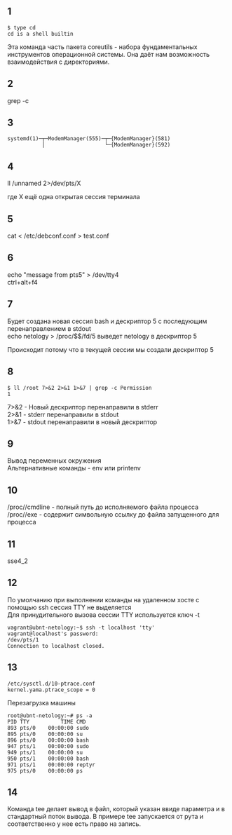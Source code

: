 ## 1
```
$ type cd
cd is a shell builtin
```
Эта команда часть пакета coreutils - набора фундаментальных инструментов операционной системы. Она даёт нам возможность взаимодействия с директориями. 

## 2

grep -c

## 3
```
systemd(1)─┬─ModemManager(555)─┬─{ModemManager}(581)
           │                   └─{ModemManager}(592)
```
## 4

ll /unnamed 2>/dev/pts/X 

где X ещё одна открытая сессия терминала

## 5

cat < /etc/debconf.conf > test.conf

## 6

echo "message from pts5" > /dev/tty4 \
ctrl+alt+f4

## 7

Будет создана новая сессия bash и дескриптор 5 с последующим перенаправлением в stdout \
echo netology > /proc/$$/fd/5 выведет netology в дескриптор 5

Происходит потому что в текущей сессии мы создали дескриптор 5 

## 8
```
$ ll /root 7>&2 2>&1 1>&7 | grep -c Permission
1
```
7>&2 - Новый дескриптор перенаправили в stderr \
2>&1 - stderr перенаправили в stdout \
1>&7 - stdout перенаправили в новый дескриптор

## 9

Вывод переменных окружения \
Альтернативные команды - env или printenv

## 10

/proc/<PID>/cmdline - полный путь до исполняемого файла процесса \
/proc/<PID>/exe - содержит символьную ссылку до файла запущенного для процесса

## 11

sse4_2

## 12

По умолчанию при выполнении команды на удаленном хосте с помощью ssh сессия TTY не выделяется \
Для принудительного вызова сессии TTY используется ключ -t
```
vagrant@ubnt-netology:~$ ssh -t localhost 'tty'
vagrant@localhost's password: 
/dev/pts/1
Connection to localhost closed.
```

## 13

```
/etc/sysctl.d/10-ptrace.conf
kernel.yama.ptrace_scope = 0
```
Перезагрузка машины
```
root@ubnt-netology:~# ps -a
PID TTY          TIME CMD
893 pts/0    00:00:00 sudo
895 pts/0    00:00:00 su
896 pts/0    00:00:00 bash
947 pts/1    00:00:00 sudo
949 pts/1    00:00:00 su
950 pts/1    00:00:00 bash
971 pts/1    00:00:00 reptyr
975 pts/0    00:00:00 ps
```

## 14
Команда tee делает вывод в файл, который указан ввиде параметра и в стандартный поток вывода. В примере tee запускается от рута и соответственно у нее есть право на запись.
